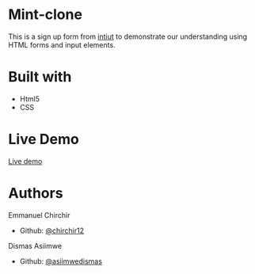 # Mint-clone

This is a sign up form from [intiut](https://accounts.intuit.com/) to demonstrate our understanding using HTML forms and input elements.


# Built with
- Html5
- CSS

# Live Demo
[Live demo](https://rawcdn.githack.com/chirchir12/mint-clone/37eafbfdd777c990c43b38cf821c8b8811d2e0fa/index.html)

# Authors
Emmanuel Chirchir
 - Github: [@chirchir12](https://github.com/chirchir12)

 Dismas Asiimwe
 - Github: [@asiimwedismas](https://github.com/asiimwedismas)